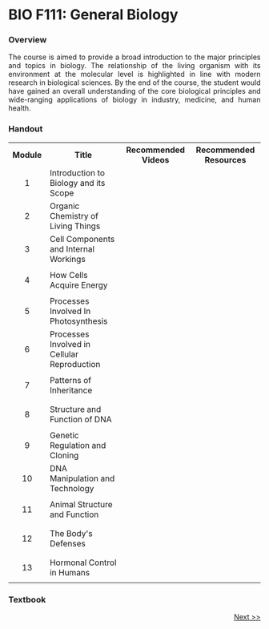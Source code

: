 # BIO F111: General Biology
### Overview
<p align = 'justify'> The course is aimed to provide a broad introduction to the major principles and topics in biology. The relationship of the living organism with its environment
  at the molecular level is highlighted in line with modern research in biological sciences. By the end of the course, the student would have gained an overall understanding
  of the core biological principles and wide-ranging applications of biology in industry, medicine, and human health. </p>

### Handout
<table>
  <tr>
    <th>Module</th>
    <th>Title</th>
    <th>Recommended Videos</th>
    <th>Recommended Resources</th>
  </tr>
  <tr>
    <td><p align='center'>1</p></td>
    <td>Introduction to Biology and its Scope</td>
  </tr>
  <tr>
    <td><p align='center'>2</p></td>
    <td>Organic Chemistry of Living Things</td>
  </tr>
  <tr>
    <td><p align='center'>3</p></td>
    <td>Cell Components and Internal Workings</td>
  </tr>
  <tr>
    <td><p align='center'>4</p></td>
    <td>How Cells Acquire Energy</td>
  </tr>
  <tr>
    <td><p align='center'>5</p></td>
    <td>Processes Involved In Photosynthesis</td>
  </tr>
  <tr>
    <td><p align='center'>6</p></td>
    <td>Processes Involved in Cellular Reproduction</td>
  </tr>
  <tr>
    <td><p align='center'>7</p></td>
    <td>Patterns of Inheritance</td>
  </tr>
  <tr>
    <td><p align='center'>8</p></td>
    <td>Structure and Function of DNA</td>
  </tr>
  <tr>
    <td><p align='center'>9</p></td>
    <td>Genetic Regulation and Cloning</td>
  </tr>
  <tr>
    <td><p align='center'>10</p></td>
    <td>DNA Manipulation and Technology</td>
  </tr>
  <tr>
    <td><p align='center'>11</p></td>
    <td>Animal Structure and Function</td>
  </tr>
  <tr>
    <td><p align='center'>12</p></td>
    <td>The Body's Defenses</td>
  </tr>
  <tr>
    <td><p align='center'>13</p></td>
    <td>Hormonal Control in Humans</td>
  </tr>
</table>

### Textbook

<p align="right"><a href='BIOT F211.md'>Next >></a></p>
